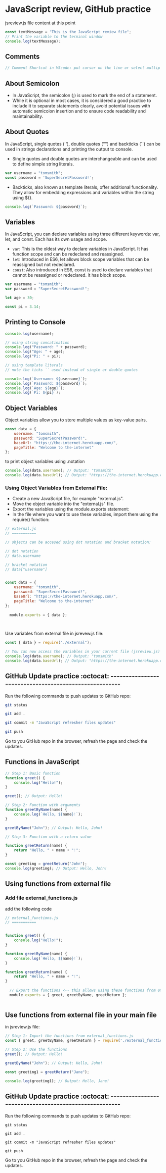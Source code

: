 
# JavaScript review, GitHub practice

jsreview.js file content at this point

```javascript
const textMessage = "This is the JavaScript review file";
// Print the variable to the terminal window 
console.log(textMessage);
```

## Comments

```javascript
// Comment Shortcut in VScode: put cursor on the line or select multip lines and press Ctrl+/
```

## About Semicolon
* In JavaScript, the semicolon (;) is used to mark the end of a statement.
* While it is optional in most cases, it is considered a good practice to include it to separate statements clearly, avoid potential issues with automatic semicolon insertion and to ensure code readability and maintainability.

## About Quotes
In JavaScript, single quotes (''), double quotes ("") and backticks (``) can be used in strings declarations and printing the output to console. 
* Single quotes and double quotes are interchangeable and can be used to define simple string literals. 
```javascript
var username = "tomsmith";
const password = 'SuperSecretPassword!';
```
* Backticks, also known as template literals, offer additional functionality. They allow for embedding expressions and variables within the string using ${}. 
```javascript
console.log(`Password: ${password}`);
```

## Variables
In JavaScript, you can declare variables using three different keywords: var, let, and const. Each has its own usage and scope.

* `var`: This is the oldest way to declare variables in JavaScript. It has function scope and can be redeclared and reassigned.
* `let`: Introduced in ES6, let allows block scope variables that can be reassigned but not redeclared.
* `const`: Also introduced in ES6, const is used to declare variables that cannot be reassigned or redeclared. It has block scope.


```javascript
var username = "tomsmith";
var password = "SuperSecretPassword!";

let age = 30;

const pi = 3.14;
```

## Printing to Console

```javascript
console.log(username);
```

```javascript
// using string concatination
console.log("Password: " + password);
console.log("Age: " + age);
console.log("Pi: " + pi);
```

```javascript
// using template literals
// note the ticks `` used instead of single or double quotes

console.log(`Username: ${username}`);
console.log(`Password: ${password}`);
console.log(`Age: ${age}`);
console.log(`Pi: ${pi}`);
```

## Object Variables

Object variables allow you to store multiple values as key-value pairs.

```javascript
const data = {
    username: "tomsmith",
    password: "SuperSecretPassword!",
    baseUrl: "https://the-internet.herokuapp.com/",
    pageTitle: "Welcome to the-internet"
};
```

to print object variables using .notation

```javascript
console.log(data.username); // Output: "tomsmith"
console.log(data.baseUrl); // Output: "https://the-internet.herokuapp.com/"
```

### Using Object Variables from External File:

* Create a new JavaScript file, for example "external.js".
* Move the object variable into the "external.js" file.
* Export the variables using the module.exports statement:
* In the file where you want to use these variables, import them using the require() function:

```javascript
// external.js
// ===========

// objects can be accesed using dot notation and bracket notation:

// dot notation
// data.username

// bracket notation
// data["username"]


const data = {
    username: "tomsmith",
    password: "SuperSecretPassword!",
    baseUrl: "https://the-internet.herokuapp.com/",
    pageTitle: "Welcome to the-internet"
};
  
  module.exports = { data };
  
  
```
Use variables from external file in jsrevew.js file:
```javascript
const { data } = require("./external");

// You can now access the variables in your current file (jsreview.js) from external file, for example:
console.log(data.username); // Output: "tomsmith"
console.log(data.baseUrl); // Output: "https://the-internet.herokuapp.com/"
```

##  GitHub Update practice :octocat: ------------------------------------------------------

Run the following commands to push updates to GitHub repo:

```bash
git status
```
```bash
git add .
```
```bash
git commit -m "JavaScript refresher files updates"
```
```bash
git push
```

Go to you GitHub repo in the browser, refresh the page and check the updates.

## Functions in JavaScript


```javascript
// Step 1: Basic function
function greet() {
    console.log("Hello!");
}

greet(); // Output: Hello!
```

```javascript
// Step 2: Function with arguments
function greetByName(name) {
    console.log(`Hello, ${name}!`);
}

greetByName("John"); // Output: Hello, John!
```

```javascript
// Step 3: Function with a return value

function greetReturn(name) {
    return "Hello, " + name + "!";
}

const greeting = greetReturn("John");
console.log(greeting); // Output: Hello, John!
```

## Using functions from external file

### Add file external_functions.js

add the following code

```javascript
// external_functions.js
// ===========


function greet() {
    console.log("Hello!");
}

function greetByName(name) {
    console.log(`Hello, ${name}!`);
}

function greetReturn(name) {
    return "Hello, " + name + "!";
}
  
  // Export the functions <-- this allows using these functions from other files
  module.exports = { greet, greetByName, greetReturn };
  
```

## Use functions from external file in your main file

in jsreview.js file:
```javascript
// Step 1: Import the functions from external_functions.js
const { greet, greetByName, greetReturn } = require('./external_functions');
```

```javascript
// Step 2: Use the functions
greet(); // Output: Hello!

greetByName("John"); // Output: Hello, John!

const greeting1 = greetReturn("Jane");

console.log(greeting1); // Output: Hello, Jane!
```

##  GitHub Update practice :octocat: ------------------------------------------------------

Run the following commands to push updates to GitHub repo:

```
git status
```
```
git add .
```
```
git commit -m "JavaScript refresher files updates"
```
```
git push
```

Go to you GitHub repo in the browser, refresh the page and check the updates.